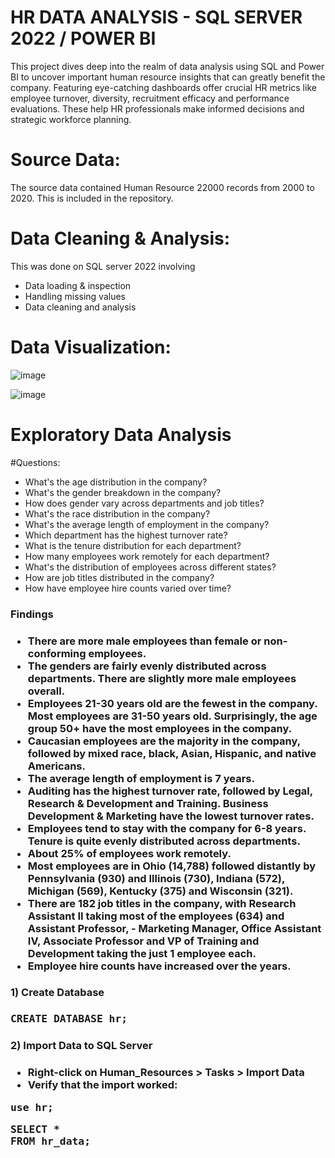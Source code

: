 # HR DATA ANALYSIS - SQL SERVER 2022 / POWER BI

This project dives deep into the realm of data analysis using SQL and Power BI to uncover important human resource insights that can greatly benefit the company. Featuring eye-catching dashboards offer crucial HR metrics like employee turnover, diversity, recruitment efficacy and performance evaluations. These help HR professionals make informed decisions and strategic workforce planning.

# Source Data:

The source data contained Human Resource 22000 records from 2000 to 2020. This is included in the repository.

# Data Cleaning & Analysis:

This was done on SQL server 2022 involving

- Data loading & inspection
- Handling missing values
- Data cleaning and analysis

# Data Visualization:

![image](https://github.com/user-attachments/assets/d327e5f3-9377-477a-ad96-6bc2df3aae73)

![image](https://github.com/user-attachments/assets/51f8b13f-9f71-4bee-a183-0d6e9df9509c)

# Exploratory Data Analysis
#Questions:

- What's the age distribution in the company?
- What's the gender breakdown in the company?
- How does gender vary across departments and job titles?
- What's the race distribution in the company?
- What's the average length of employment in the company?
- Which department has the highest turnover rate?
- What is the tenure distribution for each department?
- How many employees work remotely for each department?
- What's the distribution of employees across different states?
- How are job titles distributed in the company?
- How have employee hire counts varied over time?

<h3> Findings<h3> 

- There are more male employees than female or non-conforming employees.
- The genders are fairly evenly distributed across departments. There are slightly more male employees overall.
- Employees 21-30 years old are the fewest in the company. Most employees are 31-50 years old. Surprisingly, the age group 50+ have the most employees in the company.
- Caucasian employees are the majority in the company, followed by mixed race, black, Asian, Hispanic, and native Americans.
- The average length of employment is 7 years.
- Auditing has the highest turnover rate, followed by Legal, Research & Development and Training. Business Development & Marketing have the lowest turnover rates.
- Employees tend to stay with the company for 6-8 years. Tenure is quite evenly distributed across departments.
- About 25% of employees work remotely.
- Most employees are in Ohio (14,788) followed distantly by Pennsylvania (930) and Illinois (730), Indiana (572), Michigan (569), Kentucky (375) and Wisconsin (321).
- There are 182 job titles in the company, with Research Assistant II taking most of the employees (634) and Assistant Professor, - Marketing Manager, Office Assistant IV, Associate Professor and VP of Training and Development taking the just 1 employee each.
- Employee hire counts have increased over the years.


<h3>1) Create Database<h3>

<pre>CREATE DATABASE hr;</pre>

<h3>2) Import Data to SQL Server<h3>
  
- Right-click on Human_Resources > Tasks > Import Data
- Verify that the import worked:

  
<pre>use hr;</pre>

<pre>SELECT *
FROM hr_data;</pre>

